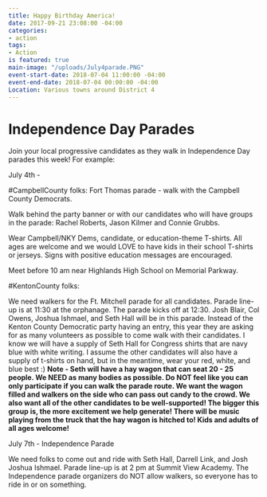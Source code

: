 ```yaml
---
title: Happy Birthday America!
date: 2017-09-21 23:08:00 -04:00
categories:
- action
tags:
- Action
is featured: true
main-image: "/uploads/July4parade.PNG"
event-start-date: 2018-07-04 11:00:00 -04:00
event-end-date: 2018-07-04 00:00:00 -04:00
Location: Various towns around District 4
---
```


# Independence Day Parades

Join your local progressive candidates as they walk in Independence Day parades this week!  For example:

July 4th -

#CampbellCounty folks:  Fort Thomas parade - walk with the Campbell County Democrats.  

Walk behind the party banner or with our candidates who will have groups in the parade: Rachel Roberts, Jason Kilmer and Connie Grubbs. 

Wear Campbell/NKY Dems, candidate, or education-theme T-shirts. All ages are welcome and we would LOVE to have kids in their school T-shirts or jerseys. Signs with positive education messages are encouraged.

Meet before 10 am near Highlands High School on Memorial Parkway.

#KentonCounty folks:

We need walkers for the Ft. Mitchell parade for all candidates. Parade line-up is at 11:30 at the orphanage. The parade kicks off at 12:30. Josh Blair, Col Owens, Joshua Ishmael, and Seth Hall will be in this parade. Instead of the Kenton County Democratic party having an entry, this year they are asking for as many volunteers as possible to come walk with their candidates. I know we will have a supply of Seth Hall for Congress shirts that are navy blue with white writing. I assume the other candidates will also have a supply of t-shirts on hand, but in the meantime, wear your red, white, and blue best :) ****Note - Seth will have a hay wagon that can seat 20 - 25 people. We NEED as many bodies as possible. Do NOT feel like you can only participate if you can walk the parade route. We want the wagon filled and walkers on the side who can pass out candy to the crowd. We also want all of the other candidates to be well-supported! The bigger this group is, the more excitement we help generate! There will be music playing from the truck that the hay wagon is hitched to! Kids and adults of all ages welcome!****

July 7th - Independence Parade

We need folks to come out and ride with Seth Hall, Darrell Link, and Josh Joshua Ishmael. Parade line-up is at 2 pm at Summit View Academy. The Independence parade organizers do NOT allow walkers, so everyone has to ride in or on something.
